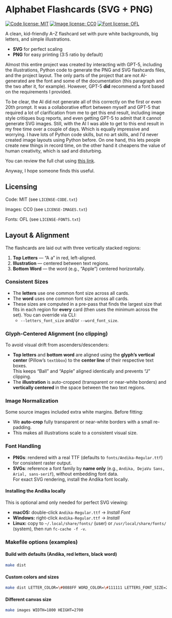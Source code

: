 # Alphabet Flashcards (SVG + PNG)

[![Code license: MIT](https://img.shields.io/badge/Code%20License-MIT-blue.svg)](LICENSE-CODE.txt)
[![Image license: CC0](https://img.shields.io/badge/Images%20License-CC0-blue.svg)](LICENSE-IMAGES.txt)
[![Font license: OFL](https://img.shields.io/badge/Font%20License-OFL-blue.svg)](LICENSE-FONTS.txt)

A clean, kid-friendly A–Z flashcard set with pure white backgrounds, big letters, and simple illustrations.

- **SVG** for perfect scaling
- **PNG** for easy printing (3:5 ratio by default)

Almost this entire project was created by interacting with GPT-5, including the illustrations, Python code to generate the PNG and SVG flashcards files, and the project layout. The only parts of the project that are not AI-generated are the font and some of the documentation (this paragraph and the two after it, for example). However, GPT-5 **did** recommend a font based on the requirements I provided.

To be clear, the AI did not generate all of this correctly on the first or even 20th prompt. It was a collaborative effort between myself and GPT-5 that required a lot of clarification from me to get this end result, including image style critiques bug reports, and even getting GPT-5 to admit that it cannot generate SVG images. Still, with the AI I was able to get to this end result in my free time over a couple of days. Which is equally impressive and worrying. I have lots of Python code skills, but no art skills, and I'd never created image layouts using Python before. On one hand, this lets people create new things in record time, on the other hand it cheapens the value of human creativity, which is sad and disturbing.

You can review the full chat using [this link](https://chatgpt.com/share/68d7faa2-3478-800b-94d1-1beb3c95accb).

Anyway, I hope someone finds this useful.

## Licensing

Code: MIT (see `LICENSE-CODE.txt`)

Images: CC0 (see `LICENSE-IMAGES.txt`)

Fonts: OFL (see `LICENSE-FONTS.txt`)

## Layout & Alignment

The flashcards are laid out with three vertically stacked regions:

1. **Top Letters** — “A a” in red, left-aligned.
2. **Illustration** — centered between text regions.
3. **Bottom Word** — the word (e.g., “Apple”) centered horizontally.

### Consistent Sizes

- The **letters** use one common font size across all cards.
- The **word** uses one common font size across all cards.
- These sizes are computed in a pre-pass that finds the largest size that fits in each region for **every** card (then uses the minimum across the set). You can override via CLI:
  - `--letters_font_size` and/or `--word_font_size`.

### Glyph-Centered Alignment (no clipping)

To avoid visual drift from ascenders/descenders:

- **Top letters** and **bottom word** are aligned using the **glyph’s vertical center** (Pillow’s `textbbox`) to the **center line** of their respective text boxes.  
  This keeps “Ball” and “Apple” aligned identically and prevents “J” clipping.
- The **illustration** is auto-cropped (transparent or near-white borders) and **vertically centered** in the space between the two text regions.

### Image Normalization

Some source images included extra white margins. Before fitting:

- We **auto-crop** fully transparent or near-white borders with a small re-padding.
- This makes all illustrations scale to a consistent visual size.

### Font Handling

- **PNGs**: rendered with a real TTF (defaults to `fonts/Andika-Regular.ttf`) for consistent raster output.
- **SVGs**: reference a font family by **name only** (e.g., `Andika, DejaVu Sans, Arial, sans-serif`), without embedding font data.  
  For exact SVG rendering, install the Andika font locally.

#### Installing the Andika locally

This is optional amd only needed for perfect SVG viewing:

- **macOS:** double-click `Andika-Regular.ttf` → *Install Font*
- **Windows:** right-click `Andika-Regular.ttf` → *Install*
- **Linux:** copy to `~/.local/share/fonts/` (user) or `/usr/local/share/fonts/` (system), then run `fc-cache -f -v`.

### Makefile options (examples)

#### Build with defaults (Andika, red letters, black word)

```bash
make dist
```

#### Custom colors and sizes

```bash
make dist LETTER_COLOR=\#0088FF WORD_COLOR=\#111111 LETTERS_FONT_SIZE=230 WORD_FONT_SIZE=160
```

#### Different canvas size

```bash
make images WIDTH=1800 HEIGHT=2700
```
